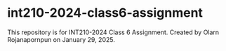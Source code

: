 # int210-2024-class6-assignment

This repository is for INT210-2024 Class 6 Assignment. Created by Olarn Rojanapornpun on January 29, 2025.